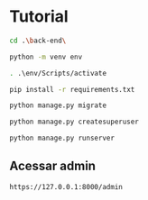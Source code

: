 # Tutorial

````bash
cd .\back-end\

python -m venv env

. .\env/Scripts/activate

pip install -r requirements.txt

python manage.py migrate

python manage.py createsuperuser

python manage.py runserver
````

## Acessar admin

````bash
https://127.0.0.1:8000/admin
````